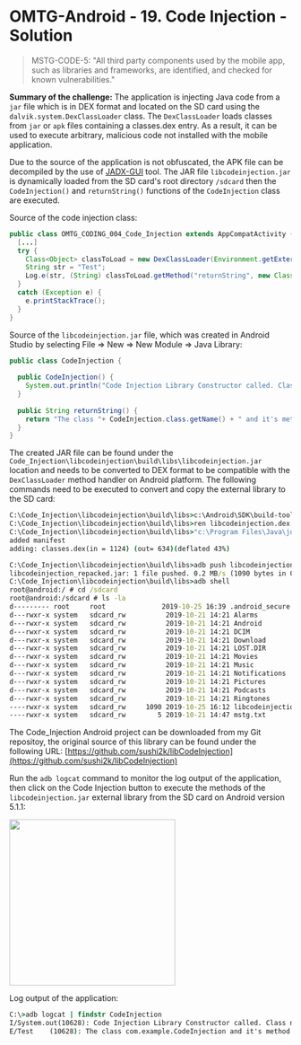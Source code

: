 # OMTG-Android - 19. Code Injection - Solution

> MSTG-CODE-5: "All third party components used by the mobile app, such as libraries and frameworks, are identified, and checked for known vulnerabilities."

**Summary of the challenge:** The application is injecting Java code from a `jar` file which is in DEX format and located on the SD card using the `dalvik.system.DexClassLoader` class. The `DexClassLoader` loads classes from `jar` or `apk` files containing a classes.dex entry. As a result, it can be used to execute arbitrary, malicious code not installed with the mobile application.

Due to the source of the application is not obfuscated, the APK file can be decompiled by the use of [JADX-GUI](https://github.com/skylot/jadx) tool. The JAR file `libcodeinjection.jar` is dynamically loaded from the SD card's root directory `/sdcard` then the `CodeInjection()` and `returnString()` functions of the `CodeInjection` class are executed.

Source of the code injection class:
```java
public class OMTG_CODING_004_Code_Injection extends AppCompatActivity {
  [...]
  try {
    Class<Object> classToLoad = new DexClassLoader(Environment.getExternalStorageDirectory() + "/libcodeinjection.jar", getDir("dex", 0).getAbsolutePath(), null, getClass().getClassLoader()).loadClass("com.example.CodeInjection");
    String str = "Test";
    Log.e(str, (String) classToLoad.getMethod("returnString", new Class[0]).invoke(classToLoad.newInstance(), new Object[0]));
  }
  catch (Exception e) {
    e.printStackTrace();
  }
}
```

Source of the `libcodeinjection.jar` file, which was created in Android Studio by selecting File => New => New Module => Java Library:
```java
public class CodeInjection {
  
  public CodeInjection() {
    System.out.println("Code Injection Library Constructor called. Class name: " + CodeInjection.class.getName());
  }
  
  public String returnString() {
    return "The class "+ CodeInjection.class.getName() + " and it's method returnString was just called";
  }
}
```

The created JAR file can be found under the `Code_Injection\libcodeinjection\build\libs\libcodeinjection.jar` location and needs to be converted to DEX format to be compatible with the `DexClassLoader` method handler on Android platform. The following commands need to be executed to convert and copy the external library to the SD card:
```cmd
C:\Code_Injection\libcodeinjection\build\libs>c:\Android\SDK\build-tools\28.0.3\dx.bat --dex --output=libcodeinjection.dex libcodeinjection.jar
C:\Code_Injection\libcodeinjection\build\libs>ren libcodeinjection.dex classes.dex
C:\Code_Injection\libcodeinjection\build\libs>"c:\Program Files\Java\jdk1.8.0_201\bin\jar.exe" cfv libcodeinjection_repacked.jar classes.dex
added manifest
adding: classes.dex(in = 1124) (out= 634)(deflated 43%)

C:\Code_Injection\libcodeinjection\build\libs>adb push libcodeinjection_repacked.jar /sdcard/libcodeinjection.jar
libcodeinjection_repacked.jar: 1 file pushed. 0.2 MB/s (1090 bytes in 0.005s)
C:\Code_Injection\libcodeinjection\build\libs>adb shell
root@android:/ # cd /sdcard
root@android:/sdcard # ls -la
d--------- root     root              2019-10-25 16:39 .android_secure
d---rwxr-x system   sdcard_rw          2019-10-21 14:21 Alarms
d---rwxr-x system   sdcard_rw          2019-10-21 14:21 Android
d---rwxr-x system   sdcard_rw          2019-10-21 14:21 DCIM
d---rwxr-x system   sdcard_rw          2019-10-21 14:21 Download
d---rwxr-x system   sdcard_rw          2019-10-21 14:21 LOST.DIR
d---rwxr-x system   sdcard_rw          2019-10-21 14:21 Movies
d---rwxr-x system   sdcard_rw          2019-10-21 14:21 Music
d---rwxr-x system   sdcard_rw          2019-10-21 14:21 Notifications
d---rwxr-x system   sdcard_rw          2019-10-21 14:21 Pictures
d---rwxr-x system   sdcard_rw          2019-10-21 14:21 Podcasts
d---rwxr-x system   sdcard_rw          2019-10-21 14:21 Ringtones
----rwxr-x system   sdcard_rw     1090 2019-10-25 16:12 libcodeinjection.jar
----rwxr-x system   sdcard_rw        5 2019-10-21 14:47 mstg.txt
```

The Code_Injection Android project can be downloaded from my Git repositoy, the original source of this library can be found under the following URL: [https://github.com/sushi2k/libCodeInjection](https://github.com/sushi2k/libCodeInjection)

Run the `adb logcat` command to monitor the log output of the application, then click on the Code Injection button to execute the methods of the `libcodeinjection.jar` external library from the SD card on Android version 5.1.1:

<img src="https://user-images.githubusercontent.com/55597077/67643733-80f86200-f912-11e9-9725-695559bd7c23.png" width="296">

Log output of the application:
```cmd
C:\>adb logcat | findstr CodeInjection
I/System.out(10628): Code Injection Library Constructor called. Class name: com.example.CodeInjection
E/Test    (10628): The class com.example.CodeInjection and it's method returnString was just called
```
